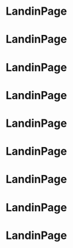 # LandinPage
# LandinPage
# LandinPage
# LandinPage
# LandinPage
# LandinPage
# LandinPage
# LandinPage
# LandinPage
